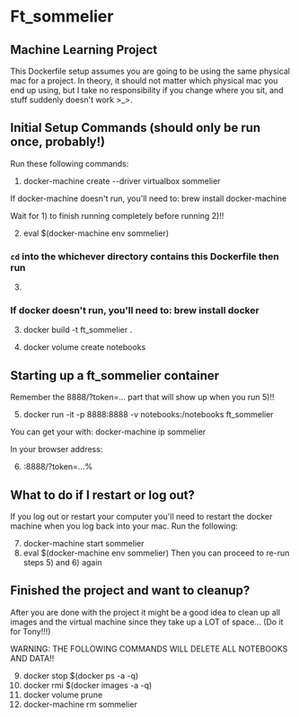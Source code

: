 # Ft_sommelier

## Machine Learning Project


 This Dockerfile setup assumes you are going to be using the same physical
 mac for a project. In theory, it should not matter which physical mac you end
 up using, but I take no responsibility if you change where you sit, and stuff
 suddenly doesn't work >_>.

## Initial Setup Commands (should only be run once, probably!)
Run these following commands:

 1) docker-machine create --driver virtualbox sommelier


If docker-machine doesn't run, you'll need to: brew install docker-machine

Wait for 1) to finish running completely before running 2)!!

 2) eval $(docker-machine env sommelier)

### `cd` into the whichever directory contains this Dockerfile then run 
3)
### If docker doesn't run, you'll need to: brew install docker

 3) docker build -t ft_sommelier .
 
 4) docker volume create notebooks

## Starting up a ft_sommelier container

 Remember the 8888/?token=... part that will show up when you run 5)!!
 
 5) docker run -it -p 8888:8888 -v notebooks:/notebooks ft_sommelier
 
 
 You can get your <docker-host-ip> with: docker-machine ip sommelier
 
 In your browser address:
 
 6) <docker-host-ip>:8888/?token=...%
 

## What to do if I restart or log out? 

 If you log out or restart your computer you'll need to restart the
 docker machine when you log back into your mac. Run the following:

 7) docker-machine start sommelier
 8) eval $(docker-machine env sommelier)
 Then you can proceed to re-run steps 5) and 6) again

## Finished the project and want to cleanup?

 After you are done with the project it might be a good idea to clean up all
 images and the virtual machine since they take up a LOT of space...
 (Do it for Tony!!!)

 WARNING: THE FOLLOWING COMMANDS WILL DELETE ALL NOTEBOOKS AND DATA!!

 9) docker stop $(docker ps -a -q)
 10) docker rmi $(docker images -a -q)
 11) docker volume prune
 12) docker-machine rm sommelier
